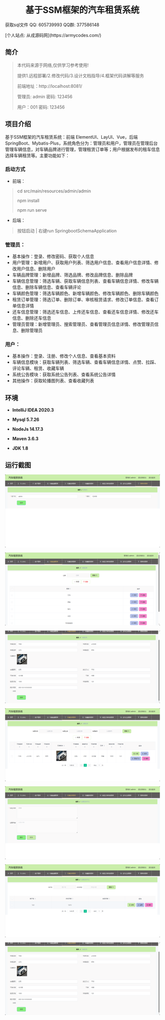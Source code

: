 <p><h1 align="center">基于SSM框架的汽车租赁系统</h1></p>

<p> 获取sql文件 QQ: 605739993 QQ群: 377586148 </p>
<p> [个人站点: 从戎源码网](https://armycodes.com/)</p>

## 简介

> 本代码来源于网络,仅供学习参考使用!
>
> 提供1.远程部署/2.修改代码/3.设计文档指导/4.框架代码讲解等服务
>
> 前端地址：http://localhost:8081/
>
> 管理员: admin 密码: 123456
>
> 用户：001 密码: 123456

## 项目介绍

基于SSM框架的汽车租赁系统：前端 ElementUI、LayUI、Vue，后端 SpringBoot、Mybatis-Plus，系统角色分为：管理员和用户，管理员在管理后台管理车辆信息，对车辆品牌进行管理，管理租赁订单等；用户根据发布的租车信息选择车辆租赁等。主要功能如下：


### 启动方式

- 前端：
> cd src/main/resources/admin/admin
>
> npm install
>
> npm run serve

- 后端：
> 按钮启动 | 右键run SpringbootSchemaApplication

### 管理员：

- 基本操作：登录、修改密码、获取个人信息
- 用户管理：新增用户、获取用户列表、筛选用户信息、查看用户信息详情、修改用户信息、删除用户
- 车辆品牌管理：新增品牌、筛选品牌、修改品牌信息、删除品牌
- 车辆信息管理：筛选车辆、获取车辆信息列表、查看车辆信息详情、修改车辆信息、删除车辆信息、查看车辆评论
- 车辆颜色管理：筛选车辆颜色、新增车辆颜色、修改车辆颜色、删除车辆颜色
- 租赁订单管理：筛选订单、删除订单、审核租赁请求、修改订单信息、查看订单信息详情
- 还车信息管理：筛选还车信息、上传还车信息、查看还车信息详情、修改还车信息、删除还车信息
- 管理员管理：新增管理员、搜索管理员、查看管理员信息详情、修改管理员信息、删除管理员

### 用户：

- 基本操作：登录、注册、修改个人信息、查看基本资料
- 车辆信息模块：获取车辆列表、筛选车辆、查看车辆信息详情、点赞、拉踩、评论车辆、租赁、收藏车辆
- 系统公告模块：获取系统公告列表、查看系统公告详情
- 其他操作：获取轮播图列表、查看收藏列表

## 环境

- <b>IntelliJ IDEA 2020.3</b>

- <b>Mysql 5.7.26</b>

- <b>NodeJs 14.17.3</b>

- <b>Maven 3.6.3</b>

- <b>JDK 1.8</b>


## 运行截图
![](screenshot/1.png)

![](screenshot/2.png)

![](screenshot/3.png)

![](screenshot/4.png)

![](screenshot/5.png)

![](screenshot/6.png)

![](screenshot/7.png)
